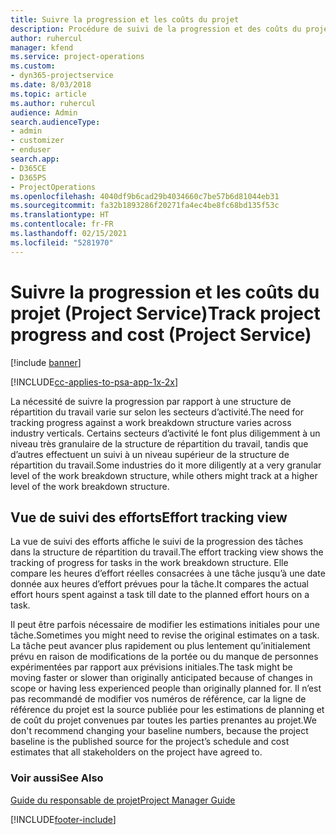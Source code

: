 ```yaml
---
title: Suivre la progression et les coûts du projet
description: Procédure de suivi de la progression et des coûts du projet dans Project Service
author: ruhercul
manager: kfend
ms.service: project-operations
ms.custom:
- dyn365-projectservice
ms.date: 8/03/2018
ms.topic: article
ms.author: ruhercul
audience: Admin
search.audienceType:
- admin
- customizer
- enduser
search.app:
- D365CE
- D365PS
- ProjectOperations
ms.openlocfilehash: 4040df9b6cad29b4034660c7be57b6d81044eb31
ms.sourcegitcommit: fa32b1893286f20271fa4ec4be8fc68bd135f53c
ms.translationtype: HT
ms.contentlocale: fr-FR
ms.lasthandoff: 02/15/2021
ms.locfileid: "5281970"
---
```

# <a name="track-project-progress-and-cost-project-service"></a><span data-ttu-id="ace5e-103">Suivre la progression et les coûts du projet (Project Service)</span><span class="sxs-lookup"><span data-stu-id="ace5e-103">Track project progress and cost (Project Service)</span></span>

[!include [banner](../includes/psa-now-project-operations.md)]

[!INCLUDE[cc-applies-to-psa-app-1x-2x](../includes/cc-applies-to-psa-app-1x-2x.md)]

<span data-ttu-id="ace5e-104">La nécessité de suivre la progression par rapport à une structure de répartition du travail varie sur selon les secteurs d’activité.</span><span class="sxs-lookup"><span data-stu-id="ace5e-104">The need for tracking progress against a work breakdown structure varies across industry verticals.</span></span> <span data-ttu-id="ace5e-105">Certains secteurs d’activité le font plus diligemment à un niveau très granulaire de la structure de répartition du travail, tandis que d’autres effectuent un suivi à un niveau supérieur de la structure de répartition du travail.</span><span class="sxs-lookup"><span data-stu-id="ace5e-105">Some industries do it more diligently at a very granular level of the work breakdown structure, while others might track at a higher level of the work breakdown structure.</span></span>  
  
## <a name="effort-tracking-view"></a><span data-ttu-id="ace5e-106">Vue de suivi des efforts</span><span class="sxs-lookup"><span data-stu-id="ace5e-106">Effort tracking view</span></span>  
<span data-ttu-id="ace5e-107">La vue de suivi des efforts affiche le suivi de la progression des tâches dans la structure de répartition du travail.</span><span class="sxs-lookup"><span data-stu-id="ace5e-107">The effort tracking view shows the tracking of progress for tasks in the work breakdown structure.</span></span> <span data-ttu-id="ace5e-108">Elle compare les heures d’effort réelles consacrées à une tâche jusqu’à une date donnée aux heures d’effort prévues pour la tâche.</span><span class="sxs-lookup"><span data-stu-id="ace5e-108">It compares the actual effort hours spent against a task till date to the planned effort hours on a task.</span></span>  
  
<span data-ttu-id="ace5e-109">Il peut être parfois nécessaire de modifier les estimations initiales pour une tâche.</span><span class="sxs-lookup"><span data-stu-id="ace5e-109">Sometimes you might need to revise the original estimates on a task.</span></span> <span data-ttu-id="ace5e-110">La tâche peut avancer plus rapidement ou plus lentement qu’initialement prévu en raison de modifications de la portée ou du manque de personnes expérimentées par rapport aux prévisions initiales.</span><span class="sxs-lookup"><span data-stu-id="ace5e-110">The task might be moving faster or slower than originally anticipated because of changes in scope or having less experienced people than originally planned for.</span></span> <span data-ttu-id="ace5e-111">Il n’est pas recommandé de modifier vos numéros de référence, car la ligne de référence du projet est la source publiée pour les estimations de planning et de coût du projet convenues par toutes les parties prenantes au projet.</span><span class="sxs-lookup"><span data-stu-id="ace5e-111">We don't recommend changing your baseline numbers, because the project baseline is the published source for the project’s schedule and cost estimates that all stakeholders on the project have agreed to.</span></span>  
  
### <a name="see-also"></a><span data-ttu-id="ace5e-112">Voir aussi</span><span class="sxs-lookup"><span data-stu-id="ace5e-112">See Also</span></span>  
 [<span data-ttu-id="ace5e-113">Guide du responsable de projet</span><span class="sxs-lookup"><span data-stu-id="ace5e-113">Project Manager Guide</span></span>](../psa/project-manager-guide.md)


[!INCLUDE[footer-include](../includes/footer-banner.md)]